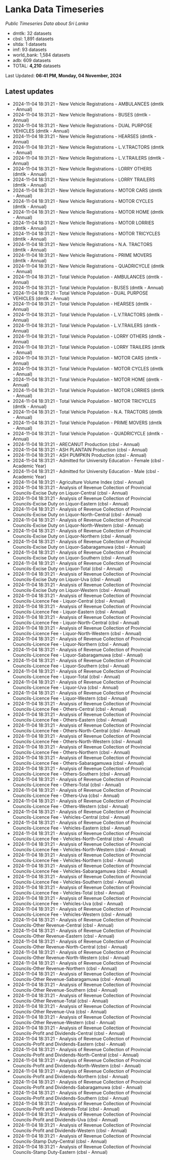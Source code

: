 # Lanka Data Timeseries
*Public Timeseries Data about Sri Lanka*

* dmtlk: 32 datasets
* cbsl: 1,891 datasets
* sltda: 1 datasets
* imf: 93 datasets
* world_bank: 1,584 datasets
* adb: 609 datasets
* TOTAL: **4,210** datasets

Last Updated: **06:41 PM, Monday, 04 November, 2024**

## Latest updates

* 2024-11-04 18:31:21 - New Vehicle Registrations - AMBULANCES (dmtlk - Annual)
* 2024-11-04 18:31:21 - New Vehicle Registrations - BUSES (dmtlk - Annual)
* 2024-11-04 18:31:21 - New Vehicle Registrations - DUAL PURPOSE VEHICLES (dmtlk - Annual)
* 2024-11-04 18:31:21 - New Vehicle Registrations - HEARSES (dmtlk - Annual)
* 2024-11-04 18:31:21 - New Vehicle Registrations - L.V.TRACTORS (dmtlk - Annual)
* 2024-11-04 18:31:21 - New Vehicle Registrations - L.V.TRAILERS (dmtlk - Annual)
* 2024-11-04 18:31:21 - New Vehicle Registrations - LORRY OTHERS (dmtlk - Annual)
* 2024-11-04 18:31:21 - New Vehicle Registrations - LORRY TRAILERS (dmtlk - Annual)
* 2024-11-04 18:31:21 - New Vehicle Registrations - MOTOR CARS (dmtlk - Annual)
* 2024-11-04 18:31:21 - New Vehicle Registrations - MOTOR CYCLES (dmtlk - Annual)
* 2024-11-04 18:31:21 - New Vehicle Registrations - MOTOR HOME (dmtlk - Annual)
* 2024-11-04 18:31:21 - New Vehicle Registrations - MOTOR LORRIES (dmtlk - Annual)
* 2024-11-04 18:31:21 - New Vehicle Registrations - MOTOR TRICYCLES (dmtlk - Annual)
* 2024-11-04 18:31:21 - New Vehicle Registrations - N.A. TRACTORS (dmtlk - Annual)
* 2024-11-04 18:31:21 - New Vehicle Registrations - PRIME MOVERS (dmtlk - Annual)
* 2024-11-04 18:31:21 - New Vehicle Registrations - QUADRICYCLE (dmtlk - Annual)
* 2024-11-04 18:31:21 - Total Vehicle Population - AMBULANCES (dmtlk - Annual)
* 2024-11-04 18:31:21 - Total Vehicle Population - BUSES (dmtlk - Annual)
* 2024-11-04 18:31:21 - Total Vehicle Population - DUAL PURPOSE VEHICLES (dmtlk - Annual)
* 2024-11-04 18:31:21 - Total Vehicle Population - HEARSES (dmtlk - Annual)
* 2024-11-04 18:31:21 - Total Vehicle Population - L.V.TRACTORS (dmtlk - Annual)
* 2024-11-04 18:31:21 - Total Vehicle Population - L.V.TRAILERS (dmtlk - Annual)
* 2024-11-04 18:31:21 - Total Vehicle Population - LORRY OTHERS (dmtlk - Annual)
* 2024-11-04 18:31:21 - Total Vehicle Population - LORRY TRAILERS (dmtlk - Annual)
* 2024-11-04 18:31:21 - Total Vehicle Population - MOTOR CARS (dmtlk - Annual)
* 2024-11-04 18:31:21 - Total Vehicle Population - MOTOR CYCLES (dmtlk - Annual)
* 2024-11-04 18:31:21 - Total Vehicle Population - MOTOR HOME (dmtlk - Annual)
* 2024-11-04 18:31:21 - Total Vehicle Population - MOTOR LORRIES (dmtlk - Annual)
* 2024-11-04 18:31:21 - Total Vehicle Population - MOTOR TRICYCLES (dmtlk - Annual)
* 2024-11-04 18:31:21 - Total Vehicle Population - N.A. TRACTORS (dmtlk - Annual)
* 2024-11-04 18:31:21 - Total Vehicle Population - PRIME MOVERS (dmtlk - Annual)
* 2024-11-04 18:31:21 - Total Vehicle Population - QUADRICYCLE (dmtlk - Annual)
* 2024-11-04 18:31:21 - ARECANUT Production (cbsl - Annual)
* 2024-11-04 18:31:21 - ASH PLANTAIN Production (cbsl - Annual)
* 2024-11-04 18:31:21 - ASH PUMPKIN Production (cbsl - Annual)
* 2024-11-04 18:31:21 - Admitted for University Education - Female (cbsl - Academic Year)
* 2024-11-04 18:31:21 - Admitted for University Education - Male (cbsl - Academic Year)
* 2024-11-04 18:31:21 - Agriculture Volume Index (cbsl - Annual)
* 2024-11-04 18:31:21 - Analysis of Revenue Collection of Provincial Councils-Excise Duty on Liquor-Central (cbsl - Annual)
* 2024-11-04 18:31:21 - Analysis of Revenue Collection of Provincial Councils-Excise Duty on Liquor-Eastern (cbsl - Annual)
* 2024-11-04 18:31:21 - Analysis of Revenue Collection of Provincial Councils-Excise Duty on Liquor-North-Central (cbsl - Annual)
* 2024-11-04 18:31:21 - Analysis of Revenue Collection of Provincial Councils-Excise Duty on Liquor-North-Western (cbsl - Annual)
* 2024-11-04 18:31:21 - Analysis of Revenue Collection of Provincial Councils-Excise Duty on Liquor-Northern (cbsl - Annual)
* 2024-11-04 18:31:21 - Analysis of Revenue Collection of Provincial Councils-Excise Duty on Liquor-Sabaragamuwa (cbsl - Annual)
* 2024-11-04 18:31:21 - Analysis of Revenue Collection of Provincial Councils-Excise Duty on Liquor-Southern (cbsl - Annual)
* 2024-11-04 18:31:21 - Analysis of Revenue Collection of Provincial Councils-Excise Duty on Liquor-Total (cbsl - Annual)
* 2024-11-04 18:31:21 - Analysis of Revenue Collection of Provincial Councils-Excise Duty on Liquor-Uva (cbsl - Annual)
* 2024-11-04 18:31:21 - Analysis of Revenue Collection of Provincial Councils-Excise Duty on Liquor-Western (cbsl - Annual)
* 2024-11-04 18:31:21 - Analysis of Revenue Collection of Provincial Councils-Licence Fee - Liquor-Central (cbsl - Annual)
* 2024-11-04 18:31:21 - Analysis of Revenue Collection of Provincial Councils-Licence Fee - Liquor-Eastern (cbsl - Annual)
* 2024-11-04 18:31:21 - Analysis of Revenue Collection of Provincial Councils-Licence Fee - Liquor-North-Central (cbsl - Annual)
* 2024-11-04 18:31:21 - Analysis of Revenue Collection of Provincial Councils-Licence Fee - Liquor-North-Western (cbsl - Annual)
* 2024-11-04 18:31:21 - Analysis of Revenue Collection of Provincial Councils-Licence Fee - Liquor-Northern (cbsl - Annual)
* 2024-11-04 18:31:21 - Analysis of Revenue Collection of Provincial Councils-Licence Fee - Liquor-Sabaragamuwa (cbsl - Annual)
* 2024-11-04 18:31:21 - Analysis of Revenue Collection of Provincial Councils-Licence Fee - Liquor-Southern (cbsl - Annual)
* 2024-11-04 18:31:21 - Analysis of Revenue Collection of Provincial Councils-Licence Fee - Liquor-Total (cbsl - Annual)
* 2024-11-04 18:31:21 - Analysis of Revenue Collection of Provincial Councils-Licence Fee - Liquor-Uva (cbsl - Annual)
* 2024-11-04 18:31:21 - Analysis of Revenue Collection of Provincial Councils-Licence Fee - Liquor-Western (cbsl - Annual)
* 2024-11-04 18:31:21 - Analysis of Revenue Collection of Provincial Councils-Licence Fee - Others-Central (cbsl - Annual)
* 2024-11-04 18:31:21 - Analysis of Revenue Collection of Provincial Councils-Licence Fee - Others-Eastern (cbsl - Annual)
* 2024-11-04 18:31:21 - Analysis of Revenue Collection of Provincial Councils-Licence Fee - Others-North-Central (cbsl - Annual)
* 2024-11-04 18:31:21 - Analysis of Revenue Collection of Provincial Councils-Licence Fee - Others-North-Western (cbsl - Annual)
* 2024-11-04 18:31:21 - Analysis of Revenue Collection of Provincial Councils-Licence Fee - Others-Northern (cbsl - Annual)
* 2024-11-04 18:31:21 - Analysis of Revenue Collection of Provincial Councils-Licence Fee - Others-Sabaragamuwa (cbsl - Annual)
* 2024-11-04 18:31:21 - Analysis of Revenue Collection of Provincial Councils-Licence Fee - Others-Southern (cbsl - Annual)
* 2024-11-04 18:31:21 - Analysis of Revenue Collection of Provincial Councils-Licence Fee - Others-Total (cbsl - Annual)
* 2024-11-04 18:31:21 - Analysis of Revenue Collection of Provincial Councils-Licence Fee - Others-Uva (cbsl - Annual)
* 2024-11-04 18:31:21 - Analysis of Revenue Collection of Provincial Councils-Licence Fee - Others-Western (cbsl - Annual)
* 2024-11-04 18:31:21 - Analysis of Revenue Collection of Provincial Councils-Licence Fee - Vehicles-Central (cbsl - Annual)
* 2024-11-04 18:31:21 - Analysis of Revenue Collection of Provincial Councils-Licence Fee - Vehicles-Eastern (cbsl - Annual)
* 2024-11-04 18:31:21 - Analysis of Revenue Collection of Provincial Councils-Licence Fee - Vehicles-North-Central (cbsl - Annual)
* 2024-11-04 18:31:21 - Analysis of Revenue Collection of Provincial Councils-Licence Fee - Vehicles-North-Western (cbsl - Annual)
* 2024-11-04 18:31:21 - Analysis of Revenue Collection of Provincial Councils-Licence Fee - Vehicles-Northern (cbsl - Annual)
* 2024-11-04 18:31:21 - Analysis of Revenue Collection of Provincial Councils-Licence Fee - Vehicles-Sabaragamuwa (cbsl - Annual)
* 2024-11-04 18:31:21 - Analysis of Revenue Collection of Provincial Councils-Licence Fee - Vehicles-Southern (cbsl - Annual)
* 2024-11-04 18:31:21 - Analysis of Revenue Collection of Provincial Councils-Licence Fee - Vehicles-Total (cbsl - Annual)
* 2024-11-04 18:31:21 - Analysis of Revenue Collection of Provincial Councils-Licence Fee - Vehicles-Uva (cbsl - Annual)
* 2024-11-04 18:31:21 - Analysis of Revenue Collection of Provincial Councils-Licence Fee - Vehicles-Western (cbsl - Annual)
* 2024-11-04 18:31:21 - Analysis of Revenue Collection of Provincial Councils-Other Revenue-Central (cbsl - Annual)
* 2024-11-04 18:31:21 - Analysis of Revenue Collection of Provincial Councils-Other Revenue-Eastern (cbsl - Annual)
* 2024-11-04 18:31:21 - Analysis of Revenue Collection of Provincial Councils-Other Revenue-North-Central (cbsl - Annual)
* 2024-11-04 18:31:21 - Analysis of Revenue Collection of Provincial Councils-Other Revenue-North-Western (cbsl - Annual)
* 2024-11-04 18:31:21 - Analysis of Revenue Collection of Provincial Councils-Other Revenue-Northern (cbsl - Annual)
* 2024-11-04 18:31:21 - Analysis of Revenue Collection of Provincial Councils-Other Revenue-Sabaragamuwa (cbsl - Annual)
* 2024-11-04 18:31:21 - Analysis of Revenue Collection of Provincial Councils-Other Revenue-Southern (cbsl - Annual)
* 2024-11-04 18:31:21 - Analysis of Revenue Collection of Provincial Councils-Other Revenue-Total (cbsl - Annual)
* 2024-11-04 18:31:21 - Analysis of Revenue Collection of Provincial Councils-Other Revenue-Uva (cbsl - Annual)
* 2024-11-04 18:31:21 - Analysis of Revenue Collection of Provincial Councils-Other Revenue-Western (cbsl - Annual)
* 2024-11-04 18:31:21 - Analysis of Revenue Collection of Provincial Councils-Profit and Dividends-Central (cbsl - Annual)
* 2024-11-04 18:31:21 - Analysis of Revenue Collection of Provincial Councils-Profit and Dividends-Eastern (cbsl - Annual)
* 2024-11-04 18:31:21 - Analysis of Revenue Collection of Provincial Councils-Profit and Dividends-North-Central (cbsl - Annual)
* 2024-11-04 18:31:21 - Analysis of Revenue Collection of Provincial Councils-Profit and Dividends-North-Western (cbsl - Annual)
* 2024-11-04 18:31:21 - Analysis of Revenue Collection of Provincial Councils-Profit and Dividends-Northern (cbsl - Annual)
* 2024-11-04 18:31:21 - Analysis of Revenue Collection of Provincial Councils-Profit and Dividends-Sabaragamuwa (cbsl - Annual)
* 2024-11-04 18:31:21 - Analysis of Revenue Collection of Provincial Councils-Profit and Dividends-Southern (cbsl - Annual)
* 2024-11-04 18:31:21 - Analysis of Revenue Collection of Provincial Councils-Profit and Dividends-Total (cbsl - Annual)
* 2024-11-04 18:31:21 - Analysis of Revenue Collection of Provincial Councils-Profit and Dividends-Uva (cbsl - Annual)
* 2024-11-04 18:31:21 - Analysis of Revenue Collection of Provincial Councils-Profit and Dividends-Western (cbsl - Annual)
* 2024-11-04 18:31:21 - Analysis of Revenue Collection of Provincial Councils-Stamp Duty-Central (cbsl - Annual)
* 2024-11-04 18:31:21 - Analysis of Revenue Collection of Provincial Councils-Stamp Duty-Eastern (cbsl - Annual)